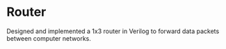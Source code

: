 # Router
Designed and implemented a 1x3 router in Verilog to forward data packets between computer networks.
